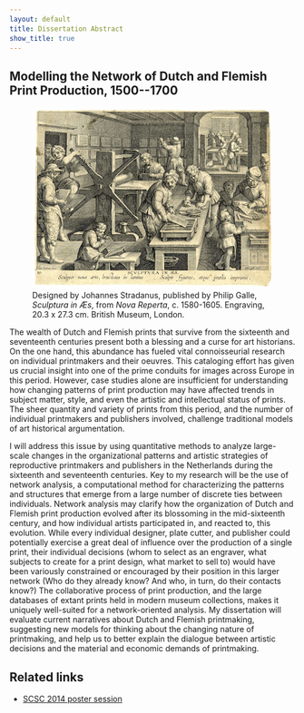 ```yaml
---
layout: default
title: Dissertation Abstract
show_title: true
---
```


## Modelling the Network of Dutch and Flemish Print Production, 1500--1700

<figure>
<a href="http://www.britishmuseum.org/research/collection_online/collection_object_details.aspx?objectId=1618954&partId=1"><img src="/assets/images-display/stradanus_sculptura.jpg" /></a>
<figcaption>Designed by Johannes Stradanus, published by Philip Galle, <em>Sculptura in Æs</em>, from <em>Nova Reperta</em>, c. 1580-1605. Engraving, 20.3 x 27.3 cm. British Museum, London.</figcaption>
</figure>

The wealth of Dutch and Flemish prints that survive from the sixteenth and seventeenth centuries present both a blessing and a curse for art historians.
On the one hand, this abundance has fueled vital connoisseurial research on individual printmakers and their oeuvres. This cataloging effort has given us crucial insight into one of the prime conduits for images across Europe in this period.
However, case studies alone are insufficient for understanding how changing patterns of print production may have affected trends in subject matter, style, and even the artistic and intellectual status of prints.
The sheer quantity and variety of prints from this period, and the number of individual printmakers and publishers involved, challenge traditional models of art historical argumentation.

I will address this issue by using quantitative methods to analyze large-scale changes in the organizational patterns and artistic strategies of reproductive printmakers and publishers in the Netherlands during the sixteenth and seventeenth centuries.
Key to my research will be the use of network analysis, a computational method for characterizing the patterns and structures that emerge from a large number of discrete ties between individuals.
Network analysis may clarify how the organization of Dutch and Flemish print production evolved after its blossoming in the mid-sixteenth century, and how individual artists participated in, and reacted to, this evolution.
While every individual designer, plate cutter, and publisher could potentially exercise a great deal of influence over the production of a single print, their individual decisions (whom to select as an engraver, what subjects to create for a print design, what market to sell to) would have been variously constrained or encouraged by their position in this larger network (Who do they already know? And who, in turn, do their contacts know?)
The collaborative process of print production, and the large databases of extant prints held in modern museum collections, makes it uniquely well-suited for a network-oriented analysis.
My dissertation will evaluate current narratives about Dutch and Flemish printmaking, suggesting new models for thinking about the changing nature of printmaking, and help us to better explain the dialogue between artistic decisions and the material and economic demands of printmaking.

## Related links

- [SCSC 2014 poster session](/2014/10/17/foreign-and-domestic-interaction-in-the-early-modern-printmaking-network.html)